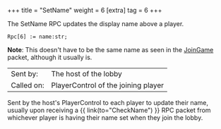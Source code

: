+++
title = "SetName"
weight = 6
[extra]
tag = 6
+++

The SetName RPC updates the display name above a player.

<!-- more -->

```
Rpc[6] := name:str;
```

**Note**: This doesn't have to be the same name as seen in the [JoinGame](@/networking/rootmessages/01_joingame.md) packet, although it usually is.

|            |                                          |
| ---------- | ---------------------------------------- |
| Sent by:   | The host of the lobby                    |
| Called on: | PlayerControl of the joining player      |

Sent by the host's PlayerControl to each player to update their name, usually upon receiving a {{ link(to="CheckName") }} RPC packet from whichever player is having their name set when they join the lobby.

